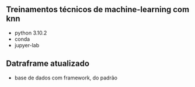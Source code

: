 ## Treinamentos técnicos de machine-learning com knn
- python 3.10.2 
- conda 
- jupyer-lab


## Datraframe atualizado 

- base de dados com framework, do padrão 